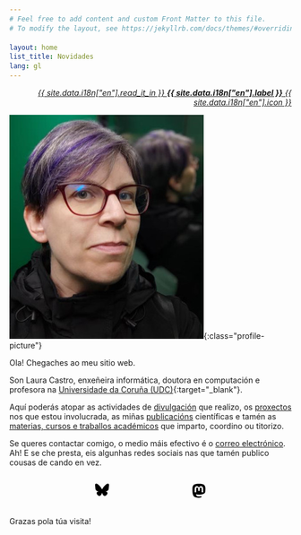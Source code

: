 ```yaml
---
# Feel free to add content and custom Front Matter to this file.
# To modify the layout, see https://jekyllrb.com/docs/themes/#overriding-theme-defaults

layout: home
list_title: Novidades
lang: gl
---
```


<div class="post-meta" style="text-align: right">
  <i><a href="/en/"> {{ site.data.i18n["en"].read_it_in }} <b>{{ site.data.i18n["en"].label }}</b> {{ site.data.i18n["en"].icon }} </a></i>
</div>

![Foto de Laura M. Castro](/assets/lauramcastro-informal.jpg){:class="profile-picture"}

Ola! Chegaches ao meu sitio web.

Son Laura Castro, enxeñeira informática, doutora en computación e profesora na [Universidade da Coruña (UDC)][udc]{:target="_blank"}.

Aquí poderás atopar as actividades de [divulgación](/divulgacion) que realizo, os [proxectos](/proxectos) nos que estou involucrada, as miñas [publicacións](/publicacions) científicas e tamén as [materias, cursos e traballos académicos](/docencia) que imparto, coordino ou titorizo.

Se queres contactar comigo, o medio máis efectivo é o [correo electrónico](mailto:lcastro@udc.gal).
Ah! E se che presta, eis algunhas redes sociais nas que tamén publico cousas de cando en vez.

<!-- Social Icons -->
<div style="display: flex; justify-content: space-between;">
  &nbsp;

  <a href="https://bsky.app/profile/lauramcastro.bsky.social" title="Bluesky" target="_blank"><svg xmlns="http://www.w3.org/2000/svg" viewBox="0 0 512 512" width="25px"><!--!Font Awesome Free 6.7.2 by @fontawesome - https://fontawesome.com License - https://fontawesome.com/license/free Copyright 2025 Fonticons, Inc.--><path d="M111.8 62.2C170.2 105.9 233 194.7 256 242.4c23-47.6 85.8-136.4 144.2-180.2c42.1-31.6 110.3-56 110.3 21.8c0 15.5-8.9 130.5-14.1 149.2C478.2 298 412 314.6 353.1 304.5c102.9 17.5 129.1 75.5 72.5 133.5c-107.4 110.2-154.3-27.6-166.3-62.9l0 0c-1.7-4.9-2.6-7.8-3.3-7.8s-1.6 3-3.3 7.8l0 0c-12 35.3-59 173.1-166.3 62.9c-56.5-58-30.4-116 72.5-133.5C100 314.6 33.8 298 15.7 233.1C10.4 214.4 1.5 99.4 1.5 83.9c0-77.8 68.2-53.4 110.3-21.8z"/></svg></a>
  
  <a href="https://floss.social/@lauramcastro" title="Mastodon" target="_blank"><svg xmlns="http://www.w3.org/2000/svg" viewBox="0 0 448 512" width="25px"><!--!Font Awesome Free 6.7.2 by @fontawesome - https://fontawesome.com License - https://fontawesome.com/license/free Copyright 2025 Fonticons, Inc.--><path d="M433 179.1c0-97.2-63.7-125.7-63.7-125.7-62.5-28.7-228.6-28.4-290.5 0 0 0-63.7 28.5-63.7 125.7 0 115.7-6.6 259.4 105.6 289.1 40.5 10.7 75.3 13 103.3 11.4 50.8-2.8 79.3-18.1 79.3-18.1l-1.7-36.9s-36.3 11.4-77.1 10.1c-40.4-1.4-83-4.4-89.6-54a102.5 102.5 0 0 1 -.9-13.9c85.6 20.9 158.7 9.1 178.8 6.7 56.1-6.7 105-41.3 111.2-72.9 9.8-49.8 9-121.5 9-121.5zm-75.1 125.2h-46.6v-114.2c0-49.7-64-51.6-64 6.9v62.5h-46.3V197c0-58.5-64-56.6-64-6.9v114.2H90.2c0-122.1-5.2-147.9 18.4-175 25.9-28.9 79.8-30.8 103.8 6.1l11.6 19.5 11.6-19.5c24.1-37.1 78.1-34.8 103.8-6.1 23.7 27.3 18.4 53 18.4 175z"/></svg></a>

  &nbsp;
</div>

Grazas pola túa visita!

<br/>

[udc]: https://www.udc.gal